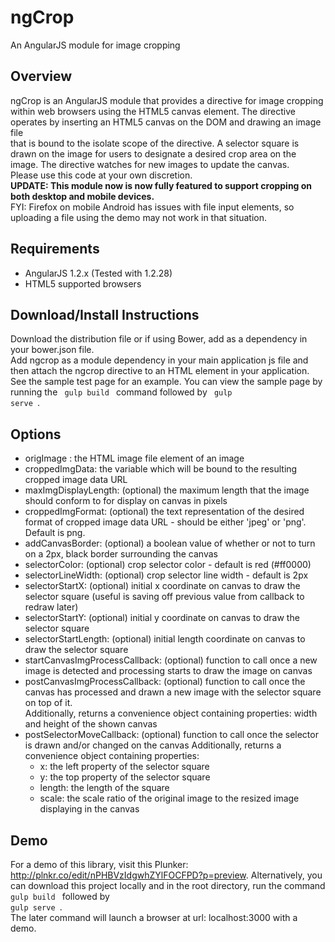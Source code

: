 # ngCrop

An AngularJS module for image cropping

## Overview

ngCrop is an AngularJS module that provides a directive for image cropping within web browsers using the HTML5 canvas element.
The directive operates by inserting an HTML5 canvas on the DOM and drawing an image file <br> that is bound to the isolate scope
of the directive. A selector square is drawn on the image for users to designate a desired crop area on the image.
The directive watches for new images to update the canvas. <br> Please use this code at your own discretion.
<br><b>UPDATE: This module now is now fully featured to support cropping on both desktop and mobile devices.</b><br>
FYI: Firefox on mobile Android has issues with file input elements, so uploading a file using the demo may not work in that situation.

## Requirements

* AngularJS 1.2.x (Tested with 1.2.28)
* HTML5 supported browsers

## Download/Install Instructions
Download the distribution file or if using Bower, add as a dependency in your bower.json file.  
Add ngcrop as a module dependency in your main application js file and then attach the ngcrop directive to an HTML element in your application.  
See the sample test page for an example.  You can view the sample page by running the <code> gulp build </code> command followed by <code> gulp serve </code>.

## Options

* origImage : the HTML image file element of an image
* croppedImgData: the variable which will be bound to the resulting cropped image data URL
* maxImgDisplayLength: (optional) the maximum length that the image should conform to for display on canvas in pixels
* croppedImgFormat: (optional) the text representation of the desired format of cropped image data URL - should be either 'jpeg' or 'png'. Default is png.
* addCanvasBorder: (optional) a boolean value of whether or not to turn on a 2px, black border surrounding the canvas
* selectorColor: (optional) crop selector color - default is red (#ff0000)
* selectorLineWidth: (optional) crop selector line width - default is 2px
* selectorStartX: (optional) initial x coordinate on canvas to draw the selector square (useful is saving off previous value from callback to redraw later)
* selectorStartY: (optional) initial y coordinate on canvas to draw the selector square
* selectorStartLength: (optional) initial length coordinate on canvas to draw the selector square
* startCanvasImgProcessCallback: (optional) function to call once a new image is detected and processing starts to draw the image on canvas
* postCanvasImgProcessCallback: (optional) function to call once the canvas has processed and drawn a new image with the selector square on top of it.<br>
 Additionally, returns a convenience object containing properties: width and height of the shown canvas
* postSelectorMoveCallback: (optional) function to call once the selector is drawn and/or changed on the canvas 
 Additionally, returns a convenience object containing properties:<br>
 	* x: the left property of the selector square<br>
 	* y: the top property of the selector square<br>
 	* length: the length of the square<br>
 	* scale: the scale ratio of the original image to the resized image displaying in the canvas

## Demo

For a demo of this library, visit this Plunker: http://plnkr.co/edit/nPHBVzIdgwhZYlFOCFPD?p=preview.
Alternatively, you can download this project locally and in the root directory, run the command <code> gulp build </code> followed by <code> gulp serve </code>.  
The later command will launch a browser at url: localhost:3000 with a demo.